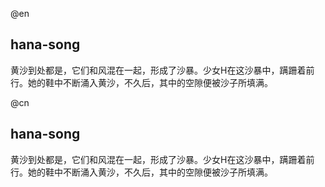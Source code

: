 
@en
## hana-song

黄沙到处都是，它们和风混在一起，形成了沙暴。少女H在这沙暴中，蹒跚着前行。她的鞋中不断涌入黄沙，不久后，其中的空隙便被沙子所填满。  

@cn
## hana-song

黄沙到处都是，它们和风混在一起，形成了沙暴。少女H在这沙暴中，蹒跚着前行。她的鞋中不断涌入黄沙，不久后，其中的空隙便被沙子所填满。  
